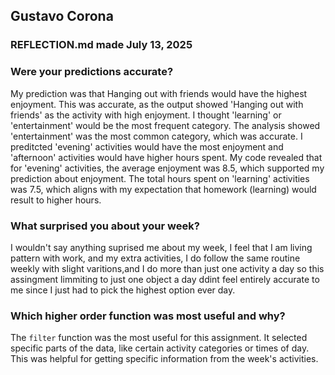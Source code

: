 ## Gustavo Corona
### REFLECTION.md made July 13, 2025

### Were your predictions accurate?

My prediction was that Hanging out with friends would have the highest enjoyment. This was accurate, as the output showed 'Hanging out with friends' as the activity with high enjoyment. I thought 'learning' or 'entertainment' would be the most frequent category. The analysis showed 'entertainment' was the most common category, which was accurate. I preditcted 'evening' activities would have the most enjoyment and 'afternoon' activities would have higher hours spent. My code revealed that for 'evening' activities, the average enjoyment was 8.5, which supported my prediction about enjoyment. The total hours spent on 'learning' activities was 7.5, which aligns with my expectation that homework (learning) would result to higher hours.

### What surprised you about your week?

I wouldn't say anything suprised me about my week, I feel that I am living pattern with work, and my extra activities, I do follow the same routine weekly with slight varitions,and I do more than just one activity a day so this assingment limmiting to just one object a day ddint feel entirely accurate to me since I just had to pick the highest option ever day. 

### Which higher order function was most useful and why?

The `filter` function was the most useful for this assignment. It selected specific parts of the data, like certain activity categories or times of day. This was helpful for getting specific information from the week's activities.
